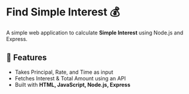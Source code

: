 # Find Simple Interest 💰  

A simple web application to calculate **Simple Interest** using Node.js and Express.  

## 🚀 Features  
- Takes Principal, Rate, and Time as input  
- Fetches Interest & Total Amount using an API  
- Built with **HTML, JavaScript, Node.js, Express**  
